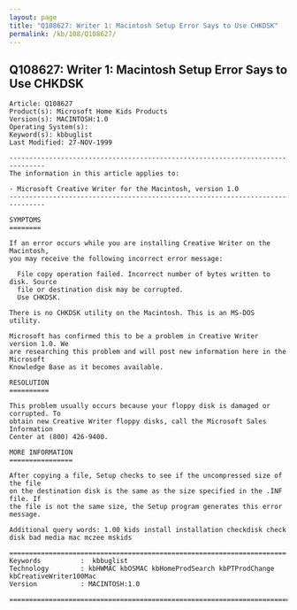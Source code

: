 ```yaml
---
layout: page
title: "Q108627: Writer 1: Macintosh Setup Error Says to Use CHKDSK"
permalink: /kb/108/Q108627/
---
```


## Q108627: Writer 1: Macintosh Setup Error Says to Use CHKDSK

	Article: Q108627
	Product(s): Microsoft Home Kids Products
	Version(s): MACINTOSH:1.0
	Operating System(s): 
	Keyword(s): kbbuglist
	Last Modified: 27-NOV-1999
	
	-------------------------------------------------------------------------------
	The information in this article applies to:
	
	- Microsoft Creative Writer for the Macintosh, version 1.0 
	-------------------------------------------------------------------------------
	
	SYMPTOMS
	========
	
	If an error occurs while you are installing Creative Writer on the Macintosh,
	you may receive the following incorrect error message:
	
	  File copy operation failed. Incorrect number of bytes written to disk. Source
	  file or destination disk may be corrupted.
	  Use CHKDSK.
	
	There is no CHKDSK utility on the Macintosh. This is an MS-DOS utility.
	
	Microsoft has confirmed this to be a problem in Creative Writer version 1.0. We
	are researching this problem and will post new information here in the Microsoft
	Knowledge Base as it becomes available.
	
	RESOLUTION
	==========
	
	This problem usually occurs because your floppy disk is damaged or corrupted. To
	obtain new Creative Writer floppy disks, call the Microsoft Sales Information
	Center at (800) 426-9400.
	
	MORE INFORMATION
	================
	
	After copying a file, Setup checks to see if the uncompressed size of the file
	on the destination disk is the same as the size specified in the .INF file. If
	the file is not the same size, the Setup program generates this error message.
	
	Additional query words: 1.00 kids install installation checkdisk check disk bad media mac mczee mskids
	
	======================================================================
	Keywords          :  kbbuglist
	Technology        : kbHWMAC kbOSMAC kbHomeProdSearch kbPTProdChange kbCreativeWriter100Mac
	Version           : MACINTOSH:1.0
	
	=============================================================================
	

